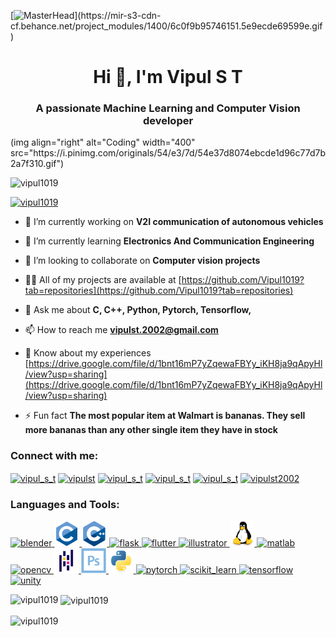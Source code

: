 [![MasterHead](https://1.bp.blogspot.com/-7A4WynwLsM...)](https://mir-s3-cdn-cf.behance.net/project_modules/1400/6c0f9b95746151.5e9ecde69599e.gif)
<h1 align="center">Hi 👋, I'm Vipul S T</h1>
<h3 align="center">A passionate Machine Learning and Computer Vision developer</h3>
(img align="right" alt="Coding" width="400" src="https://i.pinimg.com/originals/54/e3/7d/54e37d8074ebcde1d96c77d7b2a7f310.gif")

<p align="left"> <img src="https://komarev.com/ghpvc/?username=vipul1019&label=Profile%20views&color=0e75b6&style=flat" alt="vipul1019" /> </p>

<p align="left"> <a href="https://github.com/ryo-ma/github-profile-trophy"><img src="https://github-profile-trophy.vercel.app/?username=vipul1019" alt="vipul1019" /></a> </p>

- 🔭 I’m currently working on **V2I communication of autonomous vehicles**

- 🌱 I’m currently learning **Electronics And Communication Engineering**

- 👯 I’m looking to collaborate on **Computer vision projects**

- 👨‍💻 All of my projects are available at [https://github.com/Vipul1019?tab=repositories](https://github.com/Vipul1019?tab=repositories)

- 💬 Ask me about **C, C++, Python, Pytorch, Tensorflow,**

- 📫 How to reach me **vipulst.2002@gmail.com**

- 📄 Know about my experiences [https://drive.google.com/file/d/1bnt16mP7yZqewaFBYy_iKH8ja9qApyHl/view?usp=sharing](https://drive.google.com/file/d/1bnt16mP7yZqewaFBYy_iKH8ja9qApyHl/view?usp=sharing)

- ⚡ Fun fact **The most popular item at Walmart is bananas. They sell more bananas than any other single item they have in stock**

<h3 align="left">Connect with me:</h3>
<p align="left">
<a href="https://linkedin.com/in/vipul_s_t" target="blank"><img align="center" src="https://raw.githubusercontent.com/rahuldkjain/github-profile-readme-generator/master/src/images/icons/Social/linked-in-alt.svg" alt="vipul_s_t" height="30" width="40" /></a>
<a href="https://kaggle.com/vipulst" target="blank"><img align="center" src="https://raw.githubusercontent.com/rahuldkjain/github-profile-readme-generator/master/src/images/icons/Social/kaggle.svg" alt="vipulst" height="30" width="40" /></a>
<a href="https://instagram.com/vipul_s_t" target="blank"><img align="center" src="https://raw.githubusercontent.com/rahuldkjain/github-profile-readme-generator/master/src/images/icons/Social/instagram.svg" alt="vipul_s_t" height="30" width="40" /></a>
<a href="https://www.hackerrank.com/vipul_s_t" target="blank"><img align="center" src="https://raw.githubusercontent.com/rahuldkjain/github-profile-readme-generator/master/src/images/icons/Social/hackerrank.svg" alt="vipul_s_t" height="30" width="40" /></a>
<a href="https://www.leetcode.com/vipul_s_t" target="blank"><img align="center" src="https://raw.githubusercontent.com/rahuldkjain/github-profile-readme-generator/master/src/images/icons/Social/leet-code.svg" alt="vipul_s_t" height="30" width="40" /></a>
<a href="https://auth.geeksforgeeks.org/user/vipulst2002" target="blank"><img align="center" src="https://raw.githubusercontent.com/rahuldkjain/github-profile-readme-generator/master/src/images/icons/Social/geeks-for-geeks.svg" alt="vipulst2002" height="30" width="40" /></a>
</p>

<h3 align="left">Languages and Tools:</h3>
<p align="left"> <a href="https://www.blender.org/" target="_blank" rel="noreferrer"> <img src="https://download.blender.org/branding/community/blender_community_badge_white.svg" alt="blender" width="40" height="40"/> </a> <a href="https://www.cprogramming.com/" target="_blank" rel="noreferrer"> <img src="https://raw.githubusercontent.com/devicons/devicon/master/icons/c/c-original.svg" alt="c" width="40" height="40"/> </a> <a href="https://www.w3schools.com/cpp/" target="_blank" rel="noreferrer"> <img src="https://raw.githubusercontent.com/devicons/devicon/master/icons/cplusplus/cplusplus-original.svg" alt="cplusplus" width="40" height="40"/> </a> <a href="https://flask.palletsprojects.com/" target="_blank" rel="noreferrer"> <img src="https://www.vectorlogo.zone/logos/pocoo_flask/pocoo_flask-icon.svg" alt="flask" width="40" height="40"/> </a> <a href="https://flutter.dev" target="_blank" rel="noreferrer"> <img src="https://www.vectorlogo.zone/logos/flutterio/flutterio-icon.svg" alt="flutter" width="40" height="40"/> </a> <a href="https://www.adobe.com/in/products/illustrator.html" target="_blank" rel="noreferrer"> <img src="https://www.vectorlogo.zone/logos/adobe_illustrator/adobe_illustrator-icon.svg" alt="illustrator" width="40" height="40"/> </a> <a href="https://www.linux.org/" target="_blank" rel="noreferrer"> <img src="https://raw.githubusercontent.com/devicons/devicon/master/icons/linux/linux-original.svg" alt="linux" width="40" height="40"/> </a> <a href="https://www.mathworks.com/" target="_blank" rel="noreferrer"> <img src="https://upload.wikimedia.org/wikipedia/commons/2/21/Matlab_Logo.png" alt="matlab" width="40" height="40"/> </a> <a href="https://opencv.org/" target="_blank" rel="noreferrer"> <img src="https://www.vectorlogo.zone/logos/opencv/opencv-icon.svg" alt="opencv" width="40" height="40"/> </a> <a href="https://pandas.pydata.org/" target="_blank" rel="noreferrer"> <img src="https://raw.githubusercontent.com/devicons/devicon/2ae2a900d2f041da66e950e4d48052658d850630/icons/pandas/pandas-original.svg" alt="pandas" width="40" height="40"/> </a> <a href="https://www.photoshop.com/en" target="_blank" rel="noreferrer"> <img src="https://raw.githubusercontent.com/devicons/devicon/master/icons/photoshop/photoshop-line.svg" alt="photoshop" width="40" height="40"/> </a> <a href="https://www.python.org" target="_blank" rel="noreferrer"> <img src="https://raw.githubusercontent.com/devicons/devicon/master/icons/python/python-original.svg" alt="python" width="40" height="40"/> </a> <a href="https://pytorch.org/" target="_blank" rel="noreferrer"> <img src="https://www.vectorlogo.zone/logos/pytorch/pytorch-icon.svg" alt="pytorch" width="40" height="40"/> </a> <a href="https://scikit-learn.org/" target="_blank" rel="noreferrer"> <img src="https://upload.wikimedia.org/wikipedia/commons/0/05/Scikit_learn_logo_small.svg" alt="scikit_learn" width="40" height="40"/> </a> <a href="https://www.tensorflow.org" target="_blank" rel="noreferrer"> <img src="https://www.vectorlogo.zone/logos/tensorflow/tensorflow-icon.svg" alt="tensorflow" width="40" height="40"/> </a> <a href="https://unity.com/" target="_blank" rel="noreferrer"> <img src="https://www.vectorlogo.zone/logos/unity3d/unity3d-icon.svg" alt="unity" width="40" height="40"/> </a> </p>

<p><img align="left" src="https://github-readme-stats.vercel.app/api/top-langs?username=vipul1019&show_icons=true&locale=en&layout=compact" alt="vipul1019" /></p>

<p>&nbsp;<img align="center" src="https://github-readme-stats.vercel.app/api?username=vipul1019&show_icons=true&locale=en" alt="vipul1019" /></p>

<p><img align="center" src="https://github-readme-streak-stats.herokuapp.com/?user=vipul1019&" alt="vipul1019" /></p>
